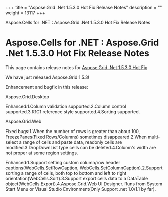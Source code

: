 +++
title = "Aspose.Grid .Net 1.5.3.0 Hot Fix Release Notes" 
description = "" 
weight = 13117 
+++

Aspose.Cells for .NET : Aspose.Grid .Net 1.5.3.0 Hot Fix Release Notes  

# Aspose.Cells for .NET : Aspose.Grid .Net 1.5.3.0 Hot Fix Release Notes


This page contains release notes for [Aspose.Grid .Net 1.5.3.0 Hot Fix](http://www.aspose.com/downloads/cells/net/new-releases/aspose.grid-.net-1.5.3.0-hot-fix/)

We have just released Aspose.Grid 1.5.3!

Enhancement and bugfix in this release:

Aspose.Grid.Desktop

Enhanced:1.Column validation supported.2.Column control supported.3.R1C1 reference style supported.4.Sorting supported.

Aspose.Grid.Web

Fixed bugs:1.When the number of rows is greater than about 100, FreezePanes(Fixed Rows/Columns) sometimes disappeared.2.When multi-select a range of cells and paste data, readonly cells are modified.3.DropDownList type cells can be deleted.4.Column's width are not proper at some region settings.

Enhanced:1.Support setting custom column/row header captions(WebCells.SetRowCaption, WebCells.SetColumnCaption).2.Support sorting a range of cells, both top to bottom and left to right orientation(WebCells.Sort).3.Support export cells data to a DataTable object(WebCells.Export).4.Aspose.Grid.Web UI Designer. Runs from System Start Menu or Visual Studio Environment(Only Support .net 1.0/1.1 by far).

